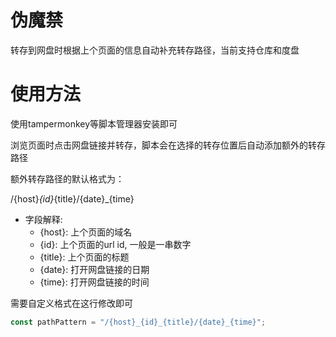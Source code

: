 # 伪魔禁
转存到网盘时根据上个页面的信息自动补充转存路径，当前支持仓库和度盘

# 使用方法
使用tampermonkey等脚本管理器安装即可

浏览页面时点击网盘链接并转存，脚本会在选择的转存位置后自动添加额外的转存路径

额外转存路径的默认格式为：

/{host}_{id}_{title}/{date}_{time}
- 字段解释:
  - {host}: 上个页面的域名
  - {id}: 上个页面的url id, 一般是一串数字
  - {title}: 上个页面的标题
  - {date}: 打开网盘链接的日期
  - {time}: 打开网盘链接的时间
 
需要自定义格式在这行修改即可
```javascript
const pathPattern = "/{host}_{id}_{title}/{date}_{time}";
```
